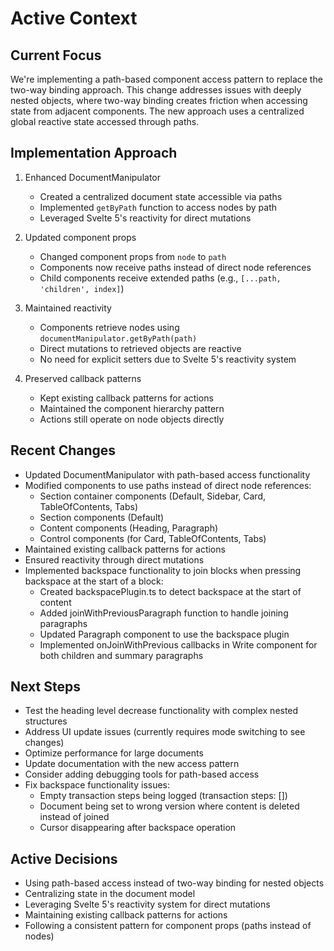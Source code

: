 # Active Context

## Current Focus
We're implementing a path-based component access pattern to replace the two-way binding approach. This change addresses issues with deeply nested objects, where two-way binding creates friction when accessing state from adjacent components. The new approach uses a centralized global reactive state accessed through paths.

## Implementation Approach
1. Enhanced DocumentManipulator
   - Created a centralized document state accessible via paths
   - Implemented `getByPath` function to access nodes by path
   - Leveraged Svelte 5's reactivity for direct mutations

2. Updated component props
   - Changed component props from `node` to `path`
   - Components now receive paths instead of direct node references
   - Child components receive extended paths (e.g., `[...path, 'children', index]`)

3. Maintained reactivity
   - Components retrieve nodes using `documentManipulator.getByPath(path)`
   - Direct mutations to retrieved objects are reactive
   - No need for explicit setters due to Svelte 5's reactivity system

4. Preserved callback patterns
   - Kept existing callback patterns for actions
   - Maintained the component hierarchy pattern
   - Actions still operate on node objects directly

## Recent Changes
- Updated DocumentManipulator with path-based access functionality
- Modified components to use paths instead of direct node references:
  - Section container components (Default, Sidebar, Card, TableOfContents, Tabs)
  - Section components (Default)
  - Content components (Heading, Paragraph)
  - Control components (for Card, TableOfContents, Tabs)
- Maintained existing callback patterns for actions
- Ensured reactivity through direct mutations
- Implemented backspace functionality to join blocks when pressing backspace at the start of a block:
  - Created backspacePlugin.ts to detect backspace at the start of content
  - Added joinWithPreviousParagraph function to handle joining paragraphs
  - Updated Paragraph component to use the backspace plugin
  - Implemented onJoinWithPrevious callbacks in Write component for both children and summary paragraphs

## Next Steps
- Test the heading level decrease functionality with complex nested structures
- Address UI update issues (currently requires mode switching to see changes)
- Optimize performance for large documents
- Update documentation with the new access pattern
- Consider adding debugging tools for path-based access
- Fix backspace functionality issues:
  - Empty transaction steps being logged (transaction steps: [])
  - Document being set to wrong version where content is deleted instead of joined
  - Cursor disappearing after backspace operation

## Active Decisions
- Using path-based access instead of two-way binding for nested objects
- Centralizing state in the document model
- Leveraging Svelte 5's reactivity system for direct mutations
- Maintaining existing callback patterns for actions
- Following a consistent pattern for component props (paths instead of nodes)
